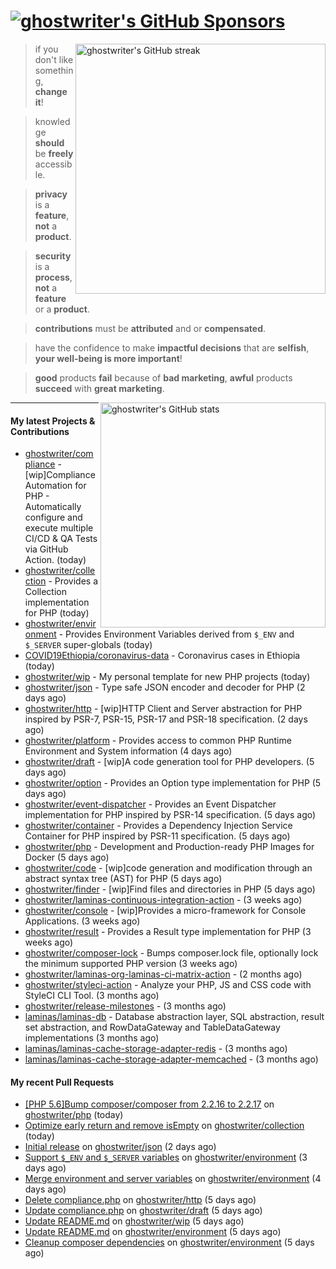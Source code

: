 # [![ghostwriter's GitHub Sponsors](https://img.shields.io/github/sponsors/ghostwriter?label=GitHub+Sponsors&style=flat-square&logo=GitHub%20Sponsors)](https://github.com/sponsors/ghostwriter)

<img alt="ghostwriter's GitHub streak" width="400px" align="right" src="https://github-readme-streak-stats.herokuapp.com/?cache_seconds=1800&user=ghostwriter">

> if you don't like something, **change it**!

> knowledge **should** be **freely** accessible.

> **privacy** is a **feature**, **not** a **product**.

> **security** is a **process**, **not** a **feature** or a **product**.

> **contributions** must be **attributed** and or **compensated**.

> have the confidence to make **impactful decisions** that are **selfish**, **your well-being is more important**!

> **good** products **fail** because of **bad marketing**, **awful** products **succeed** with **great marketing**.

<img alt="ghostwriter's GitHub stats" width="360px" align="right" src="https://github-readme-stats.vercel.app/api?cache_seconds=1800&username=ghostwriter&show_icons=true&count_private=true&hide_title=true&hide_rank=true&icon_color=333">

---

#### My latest Projects & Contributions

- [ghostwriter/compliance](https://github.com/ghostwriter/compliance) - [wip]Compliance Automation for PHP - Automatically configure and execute multiple CI/CD &amp; QA Tests via GitHub Action. (today)
- [ghostwriter/collection](https://github.com/ghostwriter/collection) - Provides a Collection implementation for PHP (today)
- [ghostwriter/environment](https://github.com/ghostwriter/environment) - Provides Environment Variables derived from `$_ENV` and `$_SERVER` super-globals (today)
- [COVID19Ethiopia/coronavirus-data](https://github.com/COVID19Ethiopia/coronavirus-data) - Coronavirus cases in Ethiopia (today)
- [ghostwriter/wip](https://github.com/ghostwriter/wip) - My personal template for new PHP projects (today)
- [ghostwriter/json](https://github.com/ghostwriter/json) - Type safe JSON encoder and decoder for PHP (2 days ago)
- [ghostwriter/http](https://github.com/ghostwriter/http) - [wip]HTTP Client and Server abstraction for PHP inspired by PSR-7, PSR-15, PSR-17 and PSR-18 specification. (2 days ago)
- [ghostwriter/platform](https://github.com/ghostwriter/platform) - Provides access to common PHP Runtime Environment and System information (4 days ago)
- [ghostwriter/draft](https://github.com/ghostwriter/draft) - [wip]A code generation tool for PHP developers. (5 days ago)
- [ghostwriter/option](https://github.com/ghostwriter/option) - Provides an Option type implementation for PHP (5 days ago)
- [ghostwriter/event-dispatcher](https://github.com/ghostwriter/event-dispatcher) - Provides an Event Dispatcher implementation for PHP inspired by PSR-14 specification. (5 days ago)
- [ghostwriter/container](https://github.com/ghostwriter/container) - Provides a Dependency Injection Service Container for PHP inspired by PSR-11 specification. (5 days ago)
- [ghostwriter/php](https://github.com/ghostwriter/php) - Development and Production-ready PHP Images for Docker (5 days ago)
- [ghostwriter/code](https://github.com/ghostwriter/code) - [wip]code generation and modification through an abstract syntax tree (AST) for PHP (5 days ago)
- [ghostwriter/finder](https://github.com/ghostwriter/finder) - [wip]Find files and directories in PHP (5 days ago)
- [ghostwriter/laminas-continuous-integration-action](https://github.com/ghostwriter/laminas-continuous-integration-action) -  (3 weeks ago)
- [ghostwriter/console](https://github.com/ghostwriter/console) - [wip]Provides a micro-framework for Console Applications. (3 weeks ago)
- [ghostwriter/result](https://github.com/ghostwriter/result) - Provides a Result type implementation for PHP (3 weeks ago)
- [ghostwriter/composer-lock](https://github.com/ghostwriter/composer-lock) - Bumps composer.lock file, optionally lock the minimum supported PHP version (3 weeks ago)
- [ghostwriter/laminas-org-laminas-ci-matrix-action](https://github.com/ghostwriter/laminas-org-laminas-ci-matrix-action) -  (2 months ago)
- [ghostwriter/styleci-action](https://github.com/ghostwriter/styleci-action) - Analyze your PHP, JS and CSS code with StyleCI CLI Tool. (3 months ago)
- [ghostwriter/release-milestones](https://github.com/ghostwriter/release-milestones) -  (3 months ago)
- [laminas/laminas-db](https://github.com/laminas/laminas-db) - Database abstraction layer, SQL abstraction, result set abstraction, and RowDataGateway and TableDataGateway implementations (3 months ago)
- [laminas/laminas-cache-storage-adapter-redis](https://github.com/laminas/laminas-cache-storage-adapter-redis) -  (3 months ago)
- [laminas/laminas-cache-storage-adapter-memcached](https://github.com/laminas/laminas-cache-storage-adapter-memcached) -  (3 months ago)

#### My recent Pull Requests

- [[PHP 5.6]Bump composer/composer from 2.2.16 to 2.2.17](https://github.com/ghostwriter/php/pull/90) on [ghostwriter/php](https://github.com/ghostwriter/php) (today)
- [Optimize early return and remove isEmpty](https://github.com/ghostwriter/collection/pull/2) on [ghostwriter/collection](https://github.com/ghostwriter/collection) (today)
- [Initial release](https://github.com/ghostwriter/json/pull/1) on [ghostwriter/json](https://github.com/ghostwriter/json) (2 days ago)
- [Support `$_ENV` and `$_SERVER` variables](https://github.com/ghostwriter/environment/pull/5) on [ghostwriter/environment](https://github.com/ghostwriter/environment) (3 days ago)
- [Merge environment and server variables](https://github.com/ghostwriter/environment/pull/4) on [ghostwriter/environment](https://github.com/ghostwriter/environment) (4 days ago)
- [Delete compliance.php](https://github.com/ghostwriter/http/pull/3) on [ghostwriter/http](https://github.com/ghostwriter/http) (5 days ago)
- [Update compliance.php](https://github.com/ghostwriter/draft/pull/3) on [ghostwriter/draft](https://github.com/ghostwriter/draft) (5 days ago)
- [Update README.md](https://github.com/ghostwriter/wip/pull/12) on [ghostwriter/wip](https://github.com/ghostwriter/wip) (5 days ago)
- [Update README.md](https://github.com/ghostwriter/environment/pull/3) on [ghostwriter/environment](https://github.com/ghostwriter/environment) (5 days ago)
- [Cleanup composer dependencies](https://github.com/ghostwriter/environment/pull/2) on [ghostwriter/environment](https://github.com/ghostwriter/environment) (5 days ago)
